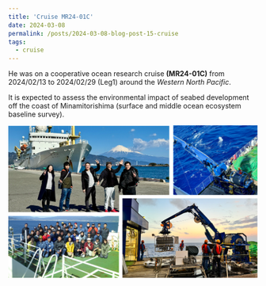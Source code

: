 ```yaml
---
title: 'Cruise MR24-01C'
date: 2024-03-08
permalink: /posts/2024-03-08-blog-post-15-cruise
tags:
  - cruise
---
```



He was on a cooperative ocean research cruise **(MR24-01C)** from 2024/02/13 to 2024/02/29 (Leg1) around the *Western North Pacific*.

It is expected to assess the environmental impact of seabed development off the coast of Minamitorishima (surface and middle ocean ecosystem baseline survey).

<img src='/images/Others/MR24-01C.png'/>


